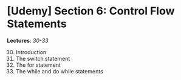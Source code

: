 # [Udemy] Section 6: Control Flow Statements

__Lectures__: *30-33*

30. Introduction
31. The switch statement
32. The for statement
33. The while and do while statements
